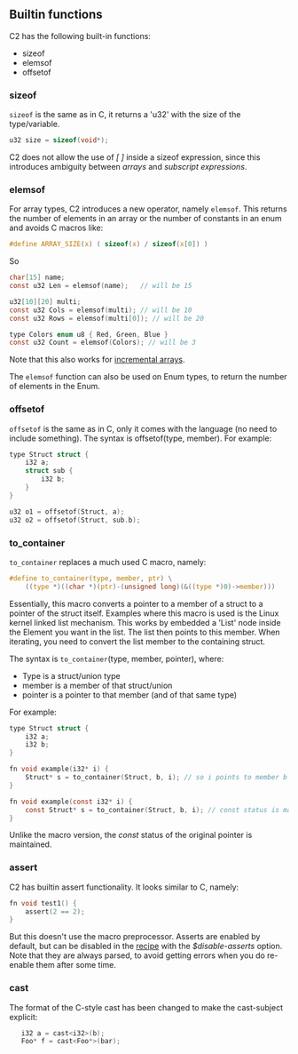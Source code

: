 
## Builtin functions

C2 has the following built-in functions:

* sizeof
* elemsof
* offsetof

### sizeof ###
`sizeof` is the same as in C, it returns a 'u32' with the size of the type/variable.

```c
u32 size = sizeof(void*);
```

C2 does not allow the use of *[ ]* inside a sizeof expression, since this introduces
ambiguity between _arrays_ and _subscript expressions_.

### elemsof ###
For array types, C2 introduces a new operator, namely `elemsof`. This returns the number
of elements in an array or the number of constants in an enum and avoids C macros like:
```c
#define ARRAY_SIZE(x) ( sizeof(x) / sizeof(x[0]) )
```

So

```c
char[15] name;
const u32 Len = elemsof(name);   // will be 15

u32[10][20] multi;
const u32 Cols = elemsof(multi); // will be 10
const u32 Rows = elemsof(multi[0]); // will be 20

type Colors enum u8 { Red, Green, Blue }
const u32 Count = elemsof(Colors); // will be 3

```
Note that this also works for [incremental arrays](variables/#incremental-arrays).

The `elemsof` function can also be used on Enum types, to return the number of elements
in the Enum.


### offsetof
`offsetof` is the same as in C, only it comes with the language (no need to include something).
The syntax is offsetof(type, member). For example:

```c
type Struct struct {
    i32 a;
    struct sub {
        i32 b;
    }
}

u32 o1 = offsetof(Struct, a);
u32 o2 = offsetof(Struct, sub.b);
```

### to_container

`to_container` replaces a much used C macro, namely:
```c
#define to_container(type, member, ptr) \
    ((type *)((char *)(ptr)-(unsigned long)(&((type *)0)->member)))
```

Essentially, this macro converts a pointer to a member of a struct to
a pointer of the struct itself. Examples where this macro is used is the Linux kernel
linked list mechanism. This works by embedded a 'List' node inside the Element you want
in the list. The list then points to this member. When iterating, you need to
convert the list member to the containing struct.

The syntax is `to_container`(type, member, pointer), where:

- Type is a struct/union type
- member is a member of that struct/union
- pointer is a pointer to that member (and of that same type)

For example:

```c
type Struct struct {
    i32 a;
    i32 b;
}

fn void example(i32* i) {
    Struct* s = to_container(Struct, b, i); // so i points to member b
}

fn void example(const i32* i) {
    const Struct* s = to_container(Struct, b, i); // const status is maintained
}
```

Unlike the macro version, the _const_ status of the original pointer is maintained.


### assert

C2 has builtin assert functionality. It looks similar to C, namely:

```c
fn void test1() {
    assert(2 == 2);
}
```

But this doesn't use the macro preprocessor. Asserts are enabled by default, but can be disabled
in the [recipe](../build_system/recipe_file/) with the *$disable-asserts* option. Note that they are always parsed, to avoid getting
errors when you do re-enable them after some time.

### cast

The format of the C-style cast has been changed to make the cast-subject explicit:

```c
   i32 a = cast<i32>(b);
   Foo* f = cast<Foo*>(bar);
```


